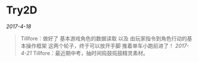 # Try2D #

*2017-4-18*
> Tillfore：做好了 基本游戏角色的数据读取 以及 由玩家指令到角色行动的基本操作框架 这两个轮子，终于可以放开手脚 推着单车小跑前进了！
*2017-4-21*
> Tillfore：最近期中考，抽时间捣鼓捣鼓精灵素材。
